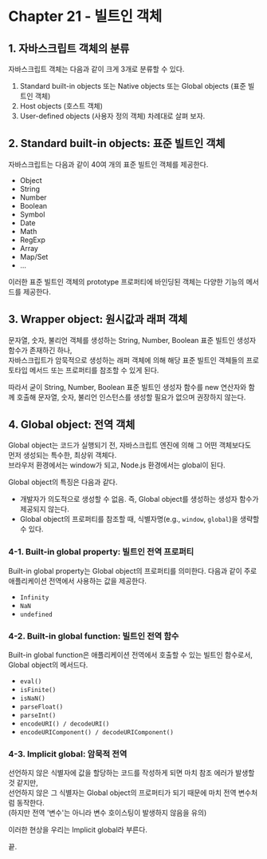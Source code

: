 # Chapter 21 - 빌트인 객체

## 1. 자바스크립트 객체의 분류
자바스크립트 객체는 다음과 같이 크게 3개로 분류할 수 있다.
1. Standard built-in objects 또는 Native objects 또는 Global objects (표준 빌트인 객체)
2. Host objects (호스트 객체)
3. User-defined objects (사용자 정의 객체)
차례대로 살펴 보자.

## 2. Standard built-in objects: 표준 빌트인 객체
자바스크립트는 다음과 같이 40여 개의 표준 빌트인 객체를 제공한다.
* Object
* String
* Number
* Boolean
* Symbol
* Date
* Math
* RegExp
* Array
* Map/Set
* ...

이러한 표준 빌트인 객체의 prototype 프로퍼티에 바인딩된 객체는 다양한 기능의 메서드를 제공한다.

## 3. Wrapper object: 원시값과 래퍼 객체
문자열, 숫자, 불리언 객체를 생성하는 String, Number, Boolean 표준 빌트인 생성자 함수가 존재하긴 하나,<br/>
자바스크립트가 암묵적으로 생성하는 래퍼 객체에 의해 해당 표준 빌트인 객체들의 프로토타입 메서드 또는 프로퍼티를 참조할 수 있게 된다.

따라서 굳이 String, Number, Boolean 표준 빌트인 생성자 함수를 new 연산자와 함께 호출해 문자열, 숫자, 불리언 인스턴스를 생성할 필요가 없으며 권장하지 않는다.

## 4. Global object: 전역 객체
Global object는 코드가 실행되기 전, 자바스크립트 엔진에 의해 그 어떤 객체보다도 먼저 생성되는 특수한, 최상위 객체다.<br/>
브라우저 환경에서는 window가 되고, Node.js 환경에서는 global이 된다.

Global object의 특징은 다음과 같다.
* 개발자가 의도적으로 생성할 수 없음. 즉, Global object를 생성하는 생성자 함수가 제공되지 않는다.
* Global object의 프로퍼티를 참조할 때, 식별자명(e.g., `window`, `global`)을 생략할 수 있다.

### 4-1. Built-in global property: 빌트인 전역 프로퍼티
Built-in global property는 Global object의 프로퍼티를 의미한다. 다음과 같이 주로 애플리케이션 전역에서 사용하는 값을 제공한다.
* `Infinity`
* `NaN`
* `undefined`

### 4-2. Built-in global function: 빌트인 전역 함수
Built-in global function은 애플리케이션 전역에서 호출할 수 있는 빌트인 함수로서, Global object의 메서드다.
* `eval()`
* `isFinite()`
* `isNaN()`
* `parseFloat()`
* `parseInt()`
* `encodeURI() / decodeURI()`
* `encodeURIComponent() / decodeURIComponent()`

### 4-3. Implicit global: 암묵적 전역
선언하지 않은 식별자에 값을 할당하는 코드를 작성하게 되면 마치 참조 에러가 발생할 것 같지만,<br/>
선언하지 않은 그 식별자는 Global object의 프로퍼티가 되기 때문에 마치 전역 변수처럼 동작한다.<br/>
(하지만 전역 '변수'는 아니라 변수 호이스팅이 발생하지 않음을 유의)

이러한 현상을 우리는 Implicit global라 부른다.

끝.
